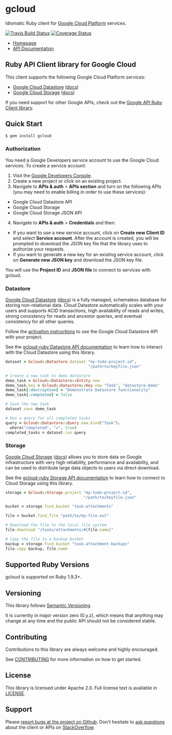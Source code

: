 # gcloud

Idiomatic Ruby client for [Google Cloud Platform](https://cloud.google.com/) services.

[![Travis Build Status](https://travis-ci.org/GoogleCloudPlatform/gcloud-ruby.svg)](https://travis-ci.org/GoogleCloudPlatform/gcloud-ruby/)
[![Coverage Status](https://img.shields.io/coveralls/GoogleCloudPlatform/gcloud-ruby.svg)](https://coveralls.io/r/GoogleCloudPlatform/gcloud-ruby?branch=master)

* [Homepage](http://googlecloudplatform.github.io/gcloud-ruby/)
* [API Documentation](http://googlecloudplatform.github.io/gcloud-ruby/docs/master/)

## Ruby API Client library for Google Cloud

This client supports the following Google Cloud Platform services:

* [Google Cloud Datastore](https://cloud.google.com/datastore/) ([docs](https://cloud.google.com/datastore/docs))
* [Google Cloud Storage](https://cloud.google.com/storage/) ([docs](https://cloud.google.com/datastore/docs))

If you need support for other Google APIs, check out the [Google API Ruby Client library](https://github.com/google/google-api-ruby-client).

## Quick Start

```sh
$ gem install gcloud
```

### Authorization

You need a Google Developers service account to use the Google Cloud services. To create a service account:

1. Visit the [Google Developers Console](https://console.developers.google.com/project).
2. Create a new project or click on an existing project.
3. Navigate to **APIs & auth** > **APIs section** and turn on the following APIs (you may need to enable billing in order to use these services):
  * Google Cloud Datastore API
  * Google Cloud Storage
  * Google Cloud Storage JSON API
4. Navigate to **APIs & auth** > **Credentials** and then:
  * If you want to use a new service account, click on **Create new Client ID** and select **Service account**. After the account is created, you will be prompted to download the JSON key file that the library uses to authorize your requests.
  * If you want to generate a new key for an existing service account, click on **Generate new JSON key** and download the JSON key file.

You will use the **Project ID** and **JSON file** to connect to services with gcloud.

### Datastore

[Google Cloud Datastore](https://cloud.google.com/datastore/) ([docs](https://cloud.google.com/datastore/docs)) is a fully managed, schemaless database for storing non-relational data. Cloud Datastore automatically scales with your users and supports ACID transactions, high availability of reads and writes, strong consistency for reads and ancestor queries, and eventual consistency for all other queries.

Follow the [activation instructions](https://cloud.google.com/datastore/docs/activate) to use the Google Cloud Datastore API with your project.

See the [gcloud-ruby Datastore API documentation](http://googlecloudplatform.github.io/gcloud-ruby/docs/master/Gcloud/Storage.html) to learn how to interact with the Cloud Datastore using this library.

```ruby
dataset = Gcloud::Datastore.dataset "my-todo-project-id",
                                    "/path/to/keyfile.json"

# Create a new task to demo datastore
demo_task = Gcloud::Datastore::Entity.new
demo_task.key = Gcloud::Datastore::Key.new "Task", "datastore-demo"
demo_task[:description] = "Demonstrate Datastore functionality"
demo_task[:completed] = false

# Save the new task
dataset.save demo_task

# Run a query for all completed tasks
query = Gcloud::Datastore::Query.new.kind("Task").
  where("completed", "=", true)
completed_tasks = dataset.run query
```

### Storage

[Google Cloud Storage](https://cloud.google.com/storage/) ([docs](https://cloud.google.com/datastore/docs)) allows you to store data on Google infrastructure with very high reliability, performance and availability, and can be used to distribute large data objects to users via direct download.

See the [gcloud-ruby Storage API documentation](http://googlecloudplatform.github.io/gcloud-ruby/docs/master/Gcloud/Storage.html) to learn how to connect to Cloud Storage using this library.

```ruby
storage = Gcloud::Storage.project "my-todo-project-id",
                                  "/path/to/keyfile.json"

bucket = storage.find_bucket "task-attachments"

file = bucket.find_file "path/to/my-file.ext"

# Download the file to the local file system
file.download "/tasks/attachments/#{file.name}"

# Copy the file to a backup bucket
backup = storage.find_bucket "task-attachment-backups"
file.copy backup, file.name
```

## Supported Ruby Versions

gcloud is supported on Ruby 1.9.3+.

## Versioning

This library follows [Semantic Versioning](http://semver.org/).

It is currently in major version zero (0.y.z), which means that anything may change at any time and the public API should not be considered stable.

## Contributing

Contributions to this library are always welcome and highly encouraged.

See [CONTRIBUTING](CONTRIBUTING.md) for more information on how to get started.

## License

This library is licensed under Apache 2.0. Full license text is
available in [LICENSE](LICENSE).

## Support

Please [report bugs at the project on Github](https://github.com/GoogleCloudPlatform/gcloud-ruby/issues).
Don't hesitate to [ask questions](http://stackoverflow.com/questions/tagged/gcloud-ruby) about the client or APIs on [StackOverflow](http://stackoverflow.com).
